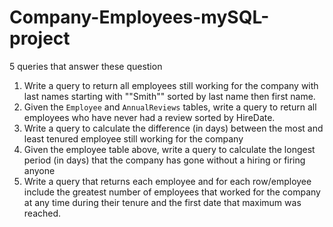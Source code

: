 # Company-Employees-mySQL-project <br>
5 queries that answer these question<br>
1) Write a query to return all employees still working for the company with last names starting with ""Smith"" sorted by last name then first name.<br>
2) Given the `Employee` and `AnnualReviews` tables, write a query to return all employees who have never had a review sorted by HireDate.<br>
3) Write a query to calculate the difference (in days) between the most and least tenured employee still working for the company<br>
4) Given the employee table above, write a query to calculate the longest period (in days) that the company has gone without a hiring or firing anyone<br>
5) Write a query that returns each employee and for each row/employee include the greatest number of employees that worked for the company at any time during their tenure and the first date that maximum was reached.
